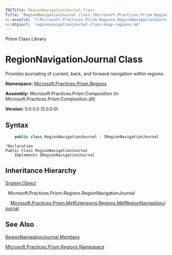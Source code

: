 ```yaml
---
TOCTitle: RegionNavigationJournal Class
Title: 'RegionNavigationJournal Class (Microsoft.Practices.Prism.Regions)'
ms:assetid: 'T:Microsoft.Practices.Prism.Regions.RegionNavigationJournal'
ms:mtpsurl: 'regionnavigationjournal-class-mspp-regions.md'
---
```


Prism Class Library

RegionNavigationJournal Class
=============================

Provides journaling of current, back, and forward navigation within regions.

**Namespace:** [Microsoft.Practices.Prism.Regions](mspp-regions-namespace.md)

**Assembly:** Microsoft.Practices.Prism.Composition (in Microsoft.Practices.Prism.Composition.dll)

**Version:** 5.0.0.0 (5.0.0.0)


## Syntax


```C#
    public class RegionNavigationJournal : IRegionNavigationJournal
```

```VB
'Declaration
Public Class RegionNavigationJournal
	Implements IRegionNavigationJournal
```

Inheritance Hierarchy
---------------------

<span id="familyToggle"></span>[System.Object](http://msdn.microsoft.com/en-us/library/e5kfa45b)

  Microsoft.Practices.Prism.Regions.RegionNavigationJournal

    [Microsoft.Practices.Prism.MefExtensions.Regions.MefRegionNavigationJournal](mefregionnavigationjournal-class-mspp-mefextensions-regions.md)

See Also
--------


[RegionNavigationJournal Members](regionnavigationjournal-members-mspp-regions.md)

[Microsoft.Practices.Prism.Regions Namespace](mspp-regions-namespace.md)
